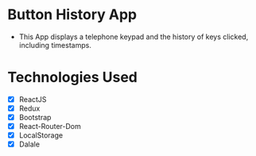 # Button History App

- This App displays a telephone keypad and the history of keys
  clicked, including timestamps.

# Technologies Used

- [x] ReactJS
- [x] Redux
- [x] Bootstrap
- [x] React-Router-Dom
- [x] LocalStorage
- [x] Dalale
